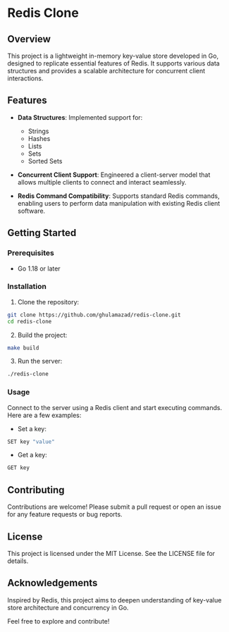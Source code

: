 # Redis Clone

## Overview

This project is a lightweight in-memory key-value store developed in Go, designed to replicate essential features of Redis. It supports various data structures and provides a scalable architecture for concurrent client interactions.

## Features

- **Data Structures**: Implemented support for:

  - Strings
  - Hashes
  - Lists
  - Sets
  - Sorted Sets

- **Concurrent Client Support**: Engineered a client-server model that allows multiple clients to connect and interact seamlessly.
- **Redis Command Compatibility**: Supports standard Redis commands, enabling users to perform data manipulation with existing Redis client software.

## Getting Started

### Prerequisites

- Go 1.18 or later

### Installation

1. Clone the repository:

```bash
git clone https://github.com/ghulamazad/redis-clone.git
cd redis-clone
```

2. Build the project:

```bash
make build
```

3. Run the server:

```bash
./redis-clone
```

### Usage

Connect to the server using a Redis client and start executing commands. Here are a few examples:

- Set a key:

```bash
SET key "value"
```

- Get a key:

```bash
GET key
```

## Contributing

Contributions are welcome! Please submit a pull request or open an issue for any feature requests or bug reports.

## License

This project is licensed under the MIT License. See the LICENSE file for details.

## Acknowledgements

Inspired by Redis, this project aims to deepen understanding of key-value store architecture and concurrency in Go.

Feel free to explore and contribute!
